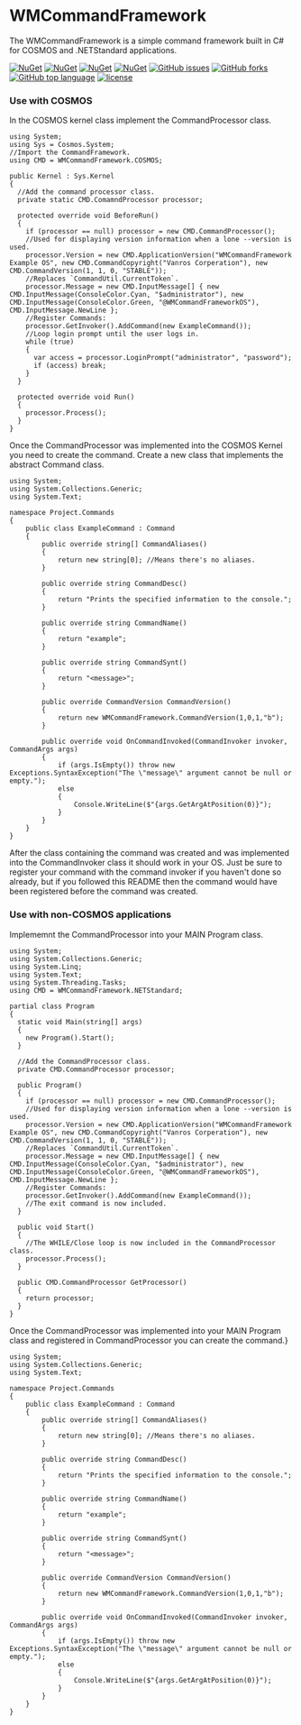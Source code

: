 # WMCommandFramework
The WMCommandFramework is a simple command framework built in C# for COSMOS and .NETStandard applications.

[![NuGet](https://img.shields.io/nuget/dt/WMCommandFramework.COSMOS.svg?style=for-the-badge)](https://www.nuget.org/packages/WMCommandFramework.COSMOS/#)
[![NuGet](https://img.shields.io/nuget/dt/WMCommandFramework.NETStandard/svg?style=for-the-badge)](https://www.nuget.org/packages/WMCommandFramework.NETStandard/)
[![NuGet](https://img.shields.io/nuget/v/WMCommandFramework.COSMOS.svg?style=for-the-badge)](https://www.nuget.org/packages/WMCommandFramework.COSMOS/)
[![NuGet](https://img.shields.io/nuget/v/WMCommandFramework.NETStandard.svg?style=for-the-badge)](https://www.nuget.org/packages/WMCommandFramework.NETStandard/)
[![GitHub issues](https://img.shields.io/github/issues/winmister332/wmcommandframework.svg?style=for-the-badge)](https://github.com/WinMister332/WMCommandFramework/issues)
[![GitHub forks](https://img.shields.io/github/forks/winmister332/wmcommandframework.svg?style=for-the-badge&label=Fork)](https://github.com/WinMister332/WMCommandFramework/network/members)
[![GitHub top language](https://img.shields.io/github/languages/top/winmister332/wmcommandframework.svg?style=for-the-badge)](https://github.com/WinMister332/WMCommandFramework/search?l=c%23)
[![license](https://img.shields.io/github/license/winmister332/wmcommandframework.svg?style=for-the-badge)](https://github.com/WinMister332/WMCommandFramework/blob/master/LICENSE)

### Use with COSMOS
In the COSMOS kernel class implement the CommandProcessor class.
```CSharp
using System;
using Sys = Cosmos.System;
//Import the CommandFramework.
using CMD = WMCommandFramework.COSMOS;

public Kernel : Sys.Kernel
{
  //Add the command processor class.
  private static CMD.ComamndProcessor processor;
  
  protected override void BeforeRun()
  {
    if (processor == null) processor = new CMD.CommandProcessor();
    //Used for displaying version information when a lone --version is used.
    processor.Version = new CMD.ApplicationVersion("WMCommandFramework Example OS", new CMD.CommandCopyright("Vanros Corperation"), new CMD.CommandVersion(1, 1, 0, "STABLE"));
    //Replaces `CommandUtil.CurrentToken`.
    processor.Message = new CMD.InputMessage[] { new CMD.InputMessage(ConsoleColor.Cyan, "$administrator"), new CMD.InputMessage(ConsoleColor.Green, "@WMCommandFrameworkOS"), CMD.InputMessage.NewLine };
    //Register Commands:
    processor.GetInvoker().AddCommand(new ExampleCommand());
    //Loop login prompt until the user logs in.
    while (true)
    {
      var access = processor.LoginPrompt("administrator", "password");
      if (access) break;
    }
  }
  
  protected override void Run()
  {
    processor.Process();
  }
}
```
Once the CommandProcessor was implemented into the COSMOS Kernel you need to create the command.
Create a new class that implements the abstract Command class.
```CSharp
using System;
using System.Collections.Generic;
using System.Text;

namespace Project.Commands
{
    public class ExampleCommand : Command
    {
        public override string[] CommandAliases()
        {
            return new string[0]; //Means there's no aliases.
        }

        public override string CommandDesc()
        {
            return "Prints the specified information to the console.";
        }

        public override string CommandName()
        {
            return "example";
        }

        public override string CommandSynt()
        {
            return "<message>";
        }

        public override CommandVersion CommandVersion()
        {
            return new WMCommandFramework.CommandVersion(1,0,1,"b");
        }

        public override void OnCommandInvoked(CommandInvoker invoker, CommandArgs args)
        {
            if (args.IsEmpty()) throw new Exceptions.SyntaxException("The \"message\" argument cannot be null or empty.");
            else
            {
                Console.WriteLine($"{args.GetArgAtPosition(0)}");
            }
        }
    }
}
```
After the class containing the command was created and was implemented into the CommandInvoker class it should work in your OS. Just be sure to register your command with the command invoker if you haven't done so already, but if you followed this README then the command would have been registered before the command was created.

### Use with non-COSMOS applications

Implememnt the CommandProcessor into your MAIN Program class.
```CSharp
using System;
using System.Collections.Generic;
using System.Linq;
using System.Text;
using System.Threading.Tasks;
using CMD = WMCommandFramework.NETStandard;

partial class Program
{
  static void Main(string[] args)
  {
    new Program().Start();
  }
  
  //Add the CommandProcessor class.
  private CMD.CommandProcessor processor;
  
  public Program()
  {
    if (processor == null) processor = new CMD.CommandProcessor();
    //Used for displaying version information when a lone --version is used.
    processor.Version = new CMD.ApplicationVersion("WMCommandFramework Example OS", new CMD.CommandCopyright("Vanros Corperation"), new CMD.CommandVersion(1, 1, 0, "STABLE"));
    //Replaces `CommandUtil.CurrentToken`.
    processor.Message = new CMD.InputMessage[] { new CMD.InputMessage(ConsoleColor.Cyan, "$administrator"), new CMD.InputMessage(ConsoleColor.Green, "@WMCommandFrameworkOS"), CMD.InputMessage.NewLine };
    //Register Commands:
    processor.GetInvoker().AddCommand(new ExampleCommand());
    //The exit command is now included.
  }
  
  public void Start()
  {
    //The WHILE/Close loop is now included in the CommandProcessor class.
    processor.Process();
  }
  
  public CMD.CommandProcessor GetProcessor()
  {
    return processor;
  }
}
```
Once the CommandProcessor was implemented into your MAIN Program class and registered in CommandProcessor you can create the command.}
```CSharp
using System;
using System.Collections.Generic;
using System.Text;

namespace Project.Commands
{
    public class ExampleCommand : Command
    {
        public override string[] CommandAliases()
        {
            return new string[0]; //Means there's no aliases.
        }

        public override string CommandDesc()
        {
            return "Prints the specified information to the console.";
        }

        public override string CommandName()
        {
            return "example";
        }

        public override string CommandSynt()
        {
            return "<message>";
        }

        public override CommandVersion CommandVersion()
        {
            return new WMCommandFramework.CommandVersion(1,0,1,"b");
        }

        public override void OnCommandInvoked(CommandInvoker invoker, CommandArgs args)
        {
            if (args.IsEmpty()) throw new Exceptions.SyntaxException("The \"message\" argument cannot be null or empty.");
            else
            {
                Console.WriteLine($"{args.GetArgAtPosition(0)}");
            }
        }
    }
}
```
